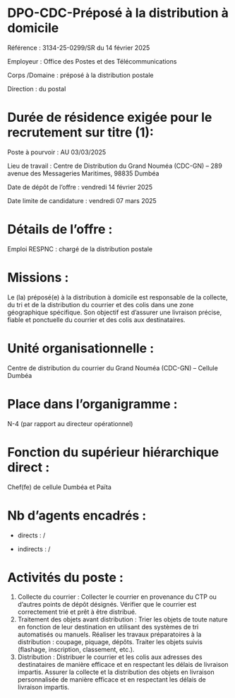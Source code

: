 # DPO-CDC-Préposé à la distribution à domicile

Référence : 3134-25-0299/SR du 14 février 2025

Employeur : Office des Postes et des Télécommunications

Corps /Domaine : préposé à la distribution postale

Direction : du postal

# Durée de résidence exigée pour le recrutement sur titre (1):

Poste à pourvoir : AU 03/03/2025

Lieu de travail : Centre de Distribution du Grand Nouméa (CDC-GN) – 289 avenue des Messageries Maritimes, 98835 Dumbéa

Date de dépôt de l’offre : vendredi 14 février 2025

Date limite de candidature : vendredi 07 mars 2025

# Détails de l’offre :

Emploi RESPNC : chargé de la distribution postale

# Missions :

Le (la) préposé(e) à la distribution à domicile est responsable de la collecte, du tri et de la distribution du courrier et des colis dans une zone géographique spécifique. Son objectif est d’assurer une livraison précise, fiable et ponctuelle du courrier et des colis aux destinataires.

# Unité organisationnelle :

Centre de distribution du courrier du Grand Nouméa (CDC-GN) – Cellule Dumbéa

# Place dans l’organigramme :

N-4 (par rapport au directeur opérationnel)

# Fonction du supérieur hiérarchique direct :

Chef(fe) de cellule Dumbéa et Païta

# Nb d’agents encadrés :

- directs : /

- indirects : /

# Activités du poste :

1. Collecte du courrier :
Collecter le courrier en provenance du CTP ou d’autres points de dépôt désignés. Vérifier que le courrier est correctement trié et prêt à être distribué.
2. Traitement des objets avant distribution :
Trier les objets de toute nature en fonction de leur destination en utilisant des systèmes de tri automatisés ou manuels. Réaliser les travaux préparatoires à la distribution : coupage, piquage, dépôts. Traiter les objets suivis (flashage, inscription, classement, etc.).
3. Distribution :
Distribuer le courrier et les colis aux adresses des destinataires de manière efficace et en respectant les délais de livraison impartis. Assurer la collecte et la distribution des objets en livraison personnalisée de manière efficace et en respectant les délais de livraison impartis.